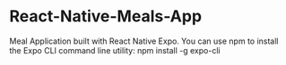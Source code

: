 # React-Native-Meals-App
Meal Application built with React Native Expo.
You can use npm to install the Expo CLI command line utility:
npm install -g expo-cli
